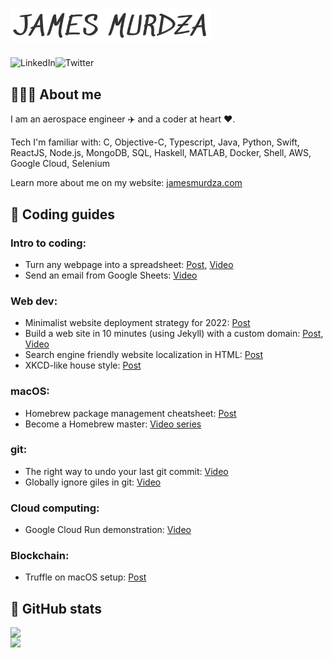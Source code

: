 # <img src="./jamesmurdza.png" alt="James Murdza" width="320" />

<a href="https://www.linkedin.com/in/jamesmurdza/"><img src="https://cdn.icon-icons.com/icons2/2530/PNG/512/linkedin_button_icon_151847.png" height="25" alt="LinkedIn" align="left" /></a>
<a href="https://twitter.com/jamesmurdza"><img src="https://cdn.icon-icons.com/icons2/2530/PNG/512/twitter_button_icon_151835.png" height="25" alt="Twitter" align="left"  /></a>
<br />


## 👨🏼‍💻 About me

I am an aerospace engineer ✈️ and a coder at heart ❤️.

Tech I'm familiar with: C, Objective-C, Typescript, Java, Python, Swift, ReactJS, Node.js, MongoDB, SQL, Haskell, MATLAB, Docker, Shell, AWS, Google Cloud, Selenium

Learn more about me on my website: [jamesmurdza.com](https://jamesmurdza.com)

## 📓 Coding guides

### Intro to coding:
- Turn any webpage into a spreadsheet: [Post](https://gist.github.com/jamesmurdza/dc4835719af03b3754aad51c37a4414c), [Video](http://www.youtube.com/watch?feature=player_embedded&v=FEkNx7TfmJA)
- Send an email from Google Sheets: [Video](https://youtu.be/tQnnADSqe34)

### Web dev:
- Minimalist website deployment strategy for 2022: [Post](https://gist.github.com/jamesmurdza/2992ca7c300e105185e0d4f404535799)
- Build a web site in 10 minutes (using Jekyll) with a custom domain: [Post](https://gist.github.com/jamesmurdza/40f4f187b06ea140e446082b40f200b7), [Video](http://www.youtube.com/watch?feature=player_embedded&v=lnmF6cjI9bk)
- Search engine friendly website localization in HTML: [Post](https://gist.github.com/jamesmurdza/60f35abea0be215655ce5dcd1f6b6acf)
- XKCD-like house style: [Post](https://gist.github.com/jamesmurdza/358ea01f07df3eddeddd7aa64a82e1dd)

### macOS:
- Homebrew package management cheatsheet: [Post](https://gist.github.com/jamesmurdza/6e5f86bae7d3b3db4201a52045a5e477)
- Become a Homebrew master: [Video series](https://www.youtube.com/playlist?list=PLjr9jgZODm4wI9BgYiTFdoC2tDqjiWcg8)

### git:
- The right way to undo your last git commit: [Video](https://youtu.be/06_0k7ZlOhU)
- Globally ignore giles in git: [Video](https://youtu.be/tnsSiEpPAcI)

### Cloud computing:
- Google Cloud Run demonstration: [Video](https://youtu.be/ehZGqrBFx5Q)

### Blockchain:
- Truffle on macOS setup: [Post](https://gist.github.com/jamesmurdza/e5b5e7c2f211cc264d0f8595e53c5f5d)

## 🐙 GitHub stats

<img src="https://github-readme-stats.vercel.app/api?username=jamesmurdza" align="left" width="425" />
<img src="https://github-readme-stats.vercel.app/api/top-langs/?username=jamesmurdza" align="left" width="255" />
